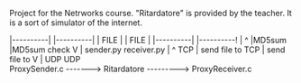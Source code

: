 Project for the Netrworks course.
"Ritardatore" is provided by the teacher. It is a sort of simulator of the internet.


|----------|                                  |----------|
|	FILE   |                                  |   FILE   |
|----------|                                  |----------!
 	 |                                              ^
	 |MD5sum                                        |MD5sum check
	 V                                              |
  sender.py                                      receiver.py
	 |                                              ^
TCP  | send file to                            TCP  | send file to
	 V                                              |
               UDP                   UDP   
ProxySender.c -------> Ritardatore ---------> ProxyReceiver.c
